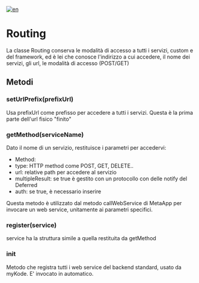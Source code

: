 ﻿[![en](https://img.shields.io/badge/lang-en-green.svg)](https://github.com/TempoSrl/myKode_Frontend/blob/master/Router.md)

# Routing

La classe Routing conserva le modalità di accesso a tutti i servizi, custom e del framework, ed è lei che conosce l'indirizzo a cui accedere, il nome dei servizi, gli url, le modalità di accesso (POST/GET)





## Metodi

### setUrlPrefix(prefixUrl)

Usa prefixUrl come prefisso per accedere a tutti i servizi. Questa è la prima parte dell'url fisico "finito"


### getMethod(serviceName)

Dato il nome di un servizio, restituisce i parametri per accedervi:

- Method: 
- type:  HTTP method come POST, GET, DELETE..
- url: relative path per accedere al servizio
- multipleResult: se true è gestito con un protocollo con delle notify del Deferred
- auth: se true, è necessario inserire 


Questa metodo è utilizzato dal metodo callWebService di MetaApp per invocare un web service, unitamente ai parametri specifici.


### register(service)

service ha la struttura simile a quella restituita da getMethod


### init

Metodo che registra tutti i web service del backend standard, usato da myKode. E' invocato in automatico.




